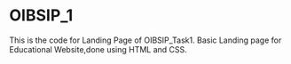 # OIBSIP_1
This is the code for Landing Page of OIBSIP_Task1.
Basic Landing page for Educational Website,done using HTML and CSS.
